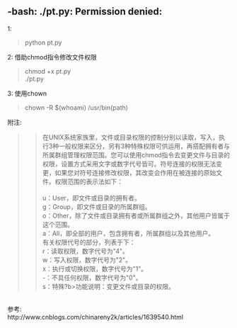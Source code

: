## -bash: ./pt.py: Permission denied:</br>
1:
>python pt.py</br>


2:
借助chmod指令修改文件权限
>chmod +x pt.py</br>
>./pt.py</br>

3:
使用chown
>chown -R $(whoami) /usr/bin(path)


附注:
>>在UNIX系统家族里，文件或目录权限的控制分别以读取，写入，执行3种一般权限来区分，另有3种特殊权限可供运用，再搭配拥有者与所属群组管理权限范围。您可以使用chmod指令去变更文件与目录的权限，设置方式采用文字或数字代号皆可。符号连接的权限无法变更，如果您对符号连接修改权限，其改变会作用在被连接的原始文件。权限范围的表示法如下：</br></br>u：User，即文件或目录的拥有者。
</br>g：Group，即文件或目录的所属群组。
</br>o：Other，除了文件或目录拥有者或所属群组之外，其他用户皆属于这个范围。
</br>a：All，即全部的用户，包含拥有者，所属群组以及其他用户。
</br>有关权限代号的部分，列表于下：
</br>r：读取权限，数字代号为"4"。
</br>w：写入权限，数字代号为"2"。
</br>x：执行或切换权限，数字代号为"1"。
</br>-：不具任何权限，数字代号为"0"。
</br>s：特殊?b>功能说明：变更文件或目录的权限。
</br>
参考:</br>
http://www.cnblogs.com/chinareny2k/articles/1639540.html
